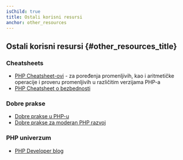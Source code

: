 ```yaml
---
isChild: true
title: Ostali korisni resursi
anchor: other_resources
---
```


## Ostali korisni resursi {#other_resources_title}

### Cheatsheets

* [PHP Cheatsheet-ovi](http://phpcheatsheets.com/) - za poređenja promenljivih, kao i aritmetičke operacije i proveru promenljivih u različitim verzijama PHP-a
* [PHP Cheatsheet o bezbednosti](https://www.owasp.org/index.php/PHP_Security_Cheat_Sheet)

### Dobre prakse

* [Dobre prakse u PHP-u](https://phpbestpractices.org/)
* [Dobre prakse za moderan PHP razvoj](https://www.airpair.com/php/posts/best-practices-for-modern-php-development)

### PHP univerzum

* [PHP Developer blog](http://blog.phpdeveloper.org/)
